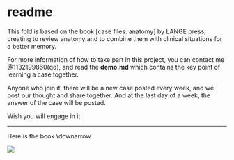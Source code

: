 # readme

This fold is based on the book [case files: anatomy] by LANGE press, creating to review anatomy and to combine them with clinical situations for a better memory.

For more information of how to take part in this project, you can contact me @1132199860(qq), and read the **demo.md** which contains the key point of learning a case together.

Anyone who join it, there will be a new case posted every week, and we post our thought and share together. And at the last day of a week, the answer of the case will be posted.

Wish you will engage in it.

---

Here is the book    \downarrow

![](http://os9j59rou.bkt.clouddn.com/3757eadad5f6a45813791ef49c41f813.png)
